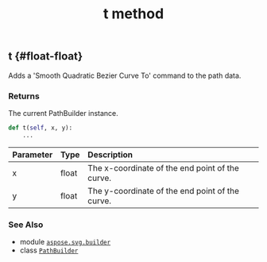 ﻿---
title: t method
second_title: Aspose.SVG for Python via .NET API References
description: 
type: docs
weight: 180
url: /python-net/aspose.svg.builder/pathbuilder/t/
is_root: false
---

## t {#float-float}

Adds a 'Smooth Quadratic Bezier Curve To' command to the path data.


### Returns 


The current PathBuilder instance.


```python
def t(self, x, y):
    ...
```


| Parameter | Type | Description |
| :- | :- | :- |
| x | float | The x-coordinate of the end point of the curve. |
| y | float | The y-coordinate of the end point of the curve. |



### See Also
* module [`aspose.svg.builder`](../../)
* class [`PathBuilder`](/svg/python-net/aspose.svg.builder/pathbuilder)
